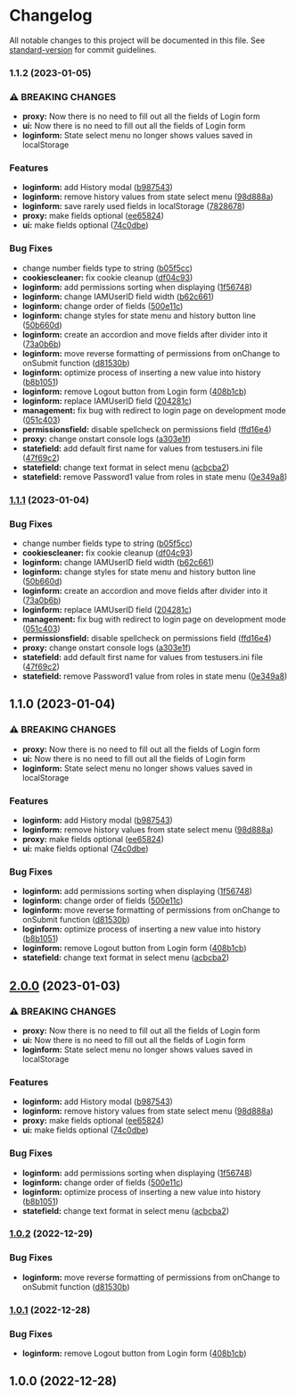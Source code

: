 # Changelog

All notable changes to this project will be documented in this file. See [standard-version](https://github.com/conventional-changelog/standard-version) for commit guidelines.

### 1.1.2 (2023-01-05)


### ⚠ BREAKING CHANGES

* **proxy:** Now there is no need to fill out all the fields of Login form
* **ui:** Now there is no need to fill out all the fields of Login form
* **loginform:** State select menu no longer shows values saved in localStorage

### Features

* **loginform:** add History modal ([b987543](https://github.com/bxr1nG/auth/commit/b98754302169e2f3d56b5b2fe64795b162deb358))
* **loginform:** remove history values from state select menu ([98d888a](https://github.com/bxr1nG/auth/commit/98d888a53c61f5004a71af22e5d5fd8f4d0feb59))
* **loginform:** save rarely used fields in localStorage ([7828678](https://github.com/bxr1nG/auth/commit/78286789d2d4e5011edcea931b37e040ed837522))
* **proxy:** make fields optional ([ee65824](https://github.com/bxr1nG/auth/commit/ee65824ad9cabbdbe416442626285cce917b81c1))
* **ui:** make fields optional ([74c0dbe](https://github.com/bxr1nG/auth/commit/74c0dbe2ff6de181655f0223b08b1a1aeaa23a9c))


### Bug Fixes

* change number fields type to string ([b05f5cc](https://github.com/bxr1nG/auth/commit/b05f5ccffe8d2c2270dda28543081baa91bdce76))
* **cookiescleaner:** fix cookie cleanup ([df04c93](https://github.com/bxr1nG/auth/commit/df04c93199a819977d1f8503352e6ec937d2a1fd))
* **loginform:** add permissions sorting when displaying ([1f56748](https://github.com/bxr1nG/auth/commit/1f567482872e7cb77ac60866e9d61578acac9214))
* **loginform:** change IAMUserID field width ([b62c661](https://github.com/bxr1nG/auth/commit/b62c6610ea2213b465dde9c8b0bf3803d22f8c7d))
* **loginform:** change order of fields ([500e11c](https://github.com/bxr1nG/auth/commit/500e11c3bea1f66ab7b69ea938383f0486d19b30))
* **loginform:** change styles for state menu and history button line ([50b660d](https://github.com/bxr1nG/auth/commit/50b660d39a245997f131cc4e12af3d3a35b2bd77))
* **loginform:** create an accordion and move fields after divider into it ([73a0b6b](https://github.com/bxr1nG/auth/commit/73a0b6b73ed06d835ac381a96b73b60a997ecbc8))
* **loginform:** move reverse formatting of permissions from onChange to onSubmit function ([d81530b](https://github.com/bxr1nG/auth/commit/d81530b51e4e88ec7d2c3f3714f674fb89165e09))
* **loginform:** optimize process of inserting a new value into history ([b8b1051](https://github.com/bxr1nG/auth/commit/b8b10511444813ccc3ce14436f628be9f02d0d1a))
* **loginform:** remove Logout button from Login form ([408b1cb](https://github.com/bxr1nG/auth/commit/408b1cbadb68e3b2dac92b06238e1eee26e19ac1))
* **loginform:** replace IAMUserID field ([204281c](https://github.com/bxr1nG/auth/commit/204281cf34732aa484e1e5f7e2bcc592691e49d2))
* **management:** fix bug with redirect to login page on development mode ([051c403](https://github.com/bxr1nG/auth/commit/051c4032e724c1292c117cb7559df58dac89750c))
* **permissionsfield:** disable spellcheck on permissions field ([ffd16e4](https://github.com/bxr1nG/auth/commit/ffd16e4edba227bf17833f72138be2412d964e1e))
* **proxy:** change onstart console logs ([a303e1f](https://github.com/bxr1nG/auth/commit/a303e1ff95fa95bc0e0fb97c131228d385c08004))
* **statefield:** add default first name for values from testusers.ini file ([47f69c2](https://github.com/bxr1nG/auth/commit/47f69c2e21e4634ef5af72fadbb54e4910dff0e0))
* **statefield:** change text format in select menu ([acbcba2](https://github.com/bxr1nG/auth/commit/acbcba26b8231e4ecc4b9390df7f8ee0134d8159))
* **statefield:** remove Password1 value from roles in state menu ([0e349a8](https://github.com/bxr1nG/auth/commit/0e349a83f1335cb5252f64a989af8465ee31611b))

### [1.1.1](https://github.com/bxr1nG/auth/compare/v1.1.0...v1.1.1) (2023-01-04)


### Bug Fixes

* change number fields type to string ([b05f5cc](https://github.com/bxr1nG/auth/commit/b05f5ccffe8d2c2270dda28543081baa91bdce76))
* **cookiescleaner:** fix cookie cleanup ([df04c93](https://github.com/bxr1nG/auth/commit/df04c93199a819977d1f8503352e6ec937d2a1fd))
* **loginform:** change IAMUserID field width ([b62c661](https://github.com/bxr1nG/auth/commit/b62c6610ea2213b465dde9c8b0bf3803d22f8c7d))
* **loginform:** change styles for state menu and history button line ([50b660d](https://github.com/bxr1nG/auth/commit/50b660d39a245997f131cc4e12af3d3a35b2bd77))
* **loginform:** create an accordion and move fields after divider into it ([73a0b6b](https://github.com/bxr1nG/auth/commit/73a0b6b73ed06d835ac381a96b73b60a997ecbc8))
* **loginform:** replace IAMUserID field ([204281c](https://github.com/bxr1nG/auth/commit/204281cf34732aa484e1e5f7e2bcc592691e49d2))
* **management:** fix bug with redirect to login page on development mode ([051c403](https://github.com/bxr1nG/auth/commit/051c4032e724c1292c117cb7559df58dac89750c))
* **permissionsfield:** disable spellcheck on permissions field ([ffd16e4](https://github.com/bxr1nG/auth/commit/ffd16e4edba227bf17833f72138be2412d964e1e))
* **proxy:** change onstart console logs ([a303e1f](https://github.com/bxr1nG/auth/commit/a303e1ff95fa95bc0e0fb97c131228d385c08004))
* **statefield:** add default first name for values from testusers.ini file ([47f69c2](https://github.com/bxr1nG/auth/commit/47f69c2e21e4634ef5af72fadbb54e4910dff0e0))
* **statefield:** remove Password1 value from roles in state menu ([0e349a8](https://github.com/bxr1nG/auth/commit/0e349a83f1335cb5252f64a989af8465ee31611b))

## 1.1.0 (2023-01-04)


### ⚠ BREAKING CHANGES

* **proxy:** Now there is no need to fill out all the fields of Login form
* **ui:** Now there is no need to fill out all the fields of Login form
* **loginform:** State select menu no longer shows values saved in localStorage

### Features

* **loginform:** add History modal ([b987543](https://github.com/bxr1nG/auth/commit/b98754302169e2f3d56b5b2fe64795b162deb358))
* **loginform:** remove history values from state select menu ([98d888a](https://github.com/bxr1nG/auth/commit/98d888a53c61f5004a71af22e5d5fd8f4d0feb59))
* **proxy:** make fields optional ([ee65824](https://github.com/bxr1nG/auth/commit/ee65824ad9cabbdbe416442626285cce917b81c1))
* **ui:** make fields optional ([74c0dbe](https://github.com/bxr1nG/auth/commit/74c0dbe2ff6de181655f0223b08b1a1aeaa23a9c))


### Bug Fixes

* **loginform:** add permissions sorting when displaying ([1f56748](https://github.com/bxr1nG/auth/commit/1f567482872e7cb77ac60866e9d61578acac9214))
* **loginform:** change order of fields ([500e11c](https://github.com/bxr1nG/auth/commit/500e11c3bea1f66ab7b69ea938383f0486d19b30))
* **loginform:** move reverse formatting of permissions from onChange to onSubmit function ([d81530b](https://github.com/bxr1nG/auth/commit/d81530b51e4e88ec7d2c3f3714f674fb89165e09))
* **loginform:** optimize process of inserting a new value into history ([b8b1051](https://github.com/bxr1nG/auth/commit/b8b10511444813ccc3ce14436f628be9f02d0d1a))
* **loginform:** remove Logout button from Login form ([408b1cb](https://github.com/bxr1nG/auth/commit/408b1cbadb68e3b2dac92b06238e1eee26e19ac1))
* **statefield:** change text format in select menu ([acbcba2](https://github.com/bxr1nG/auth/commit/acbcba26b8231e4ecc4b9390df7f8ee0134d8159))

## [2.0.0](https://github.com/bxr1nG/auth/compare/v1.0.2...v2.0.0) (2023-01-03)


### ⚠ BREAKING CHANGES

* **proxy:** Now there is no need to fill out all the fields of Login form
* **ui:** Now there is no need to fill out all the fields of Login form
* **loginform:** State select menu no longer shows values saved in localStorage

### Features

* **loginform:** add History modal ([b987543](https://github.com/bxr1nG/auth/commit/b98754302169e2f3d56b5b2fe64795b162deb358))
* **loginform:** remove history values from state select menu ([98d888a](https://github.com/bxr1nG/auth/commit/98d888a53c61f5004a71af22e5d5fd8f4d0feb59))
* **proxy:** make fields optional ([ee65824](https://github.com/bxr1nG/auth/commit/ee65824ad9cabbdbe416442626285cce917b81c1))
* **ui:** make fields optional ([74c0dbe](https://github.com/bxr1nG/auth/commit/74c0dbe2ff6de181655f0223b08b1a1aeaa23a9c))


### Bug Fixes

* **loginform:** add permissions sorting when displaying ([1f56748](https://github.com/bxr1nG/auth/commit/1f567482872e7cb77ac60866e9d61578acac9214))
* **loginform:** change order of fields ([500e11c](https://github.com/bxr1nG/auth/commit/500e11c3bea1f66ab7b69ea938383f0486d19b30))
* **loginform:** optimize process of inserting a new value into history ([b8b1051](https://github.com/bxr1nG/auth/commit/b8b10511444813ccc3ce14436f628be9f02d0d1a))
* **statefield:** change text format in select menu ([acbcba2](https://github.com/bxr1nG/auth/commit/acbcba26b8231e4ecc4b9390df7f8ee0134d8159))

### [1.0.2](https://github.com/bxr1nG/auth/compare/v1.0.1...v1.0.2) (2022-12-29)


### Bug Fixes

* **loginform:** move reverse formatting of permissions from onChange to onSubmit function ([d81530b](https://github.com/bxr1nG/auth/commit/d81530b51e4e88ec7d2c3f3714f674fb89165e09))

### [1.0.1](https://github.com/bxr1nG/auth/compare/v1.0.0...v1.0.1) (2022-12-28)


### Bug Fixes

* **loginform:** remove Logout button from Login form ([408b1cb](https://github.com/bxr1nG/auth/commit/408b1cbadb68e3b2dac92b06238e1eee26e19ac1))

## 1.0.0 (2022-12-28)
